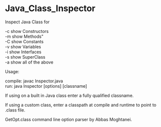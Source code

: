 # Java_Class_Inspector

Inspect Java Class for 

-c show Constructors <br />
-m show Methods" <br />
-C show Constants <br />
-v show Variables <br />
-i show Interfaces <br />
-s show SuperClass <br />
-a show all of the above <br />

Usage: <br />

compile: javac Inspector.java <br />
run: java Inspector [options] [classname] <br />

If using on a built in Java class enter a fully qualified classname. <br />

If using a custom class, enter a classpath at compile and runtime to point to .class file. <br />

GetOpt.class command line option parser by Abbas Moghtanei.

